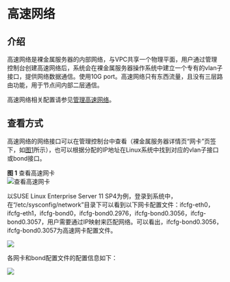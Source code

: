 # 高速网络<a name="bms_01_0032"></a>

## 介绍<a name="section26319596486"></a>

高速网络是裸金属服务器的内部网络，与VPC共享一个物理平面，用户通过管理控制台创建高速网络后，系统会在裸金属服务器操作系统中建立一个专有的vlan子接口，提供网络数据通信。使用10G port。高速网络只有东西流量，且没有三层路由功能，用于节点间内部二层通信。

高速网络相关配置请参见[管理高速网络](管理高速网络.md)。

## 查看方式<a name="section18304624184110"></a>

高速网络的网络接口可以在管理控制台中查看（裸金属服务器详情页“网卡”页签下，如[图1](#fig1786210114317)所示），也可以根据分配的IP地址在Linux系统中找到对应的vlan子接口或bond接口。

**图 1**  查看高速网卡<a name="fig1786210114317"></a>  
![](figures/查看高速网卡.png "查看高速网卡")

以SUSE Linux  Enterprise Server 11 SP4为例，登录到系统中，在“/etc/sysconfig/network”目录下可以看到以下网卡配置文件：ifcfg-eth0，ifcfg-eth1，ifcfg-bond0，ifcfg-bond0.2976，ifcfg-bond0.3056，ifcfg-bond0.3057，用户需要通过IP映射来匹配网络。可以看出，ifcfg-bond0.3056，ifcfg-bond0.3057为高速网卡配置文件。

![](figures/查看高速网卡配置文件.png)

各网卡和bond配置文件的配置信息如下：

![](figures/ifcfg-bond0.3056和ifcfg-bond0.3057配置信息.png)

